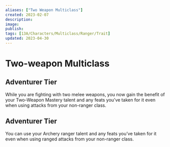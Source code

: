 ```yaml
---
aliases: ["Two Weapon Multiclass"]
created: 2023-02-07
description: 
image: 
publish: 
tags: [13A/Characters/Multiclass/Ranger/Trait]
updated: 2023-04-30
---
```

# Two-weapon Multiclass

## Adventurer Tier

While you are fighting with two melee weapons, you now gain the benefit of your Two-Weapon Mastery talent and any feats you’ve taken for it even when using attacks from your non-ranger class.

## Adventurer Tier

You can use your Archery ranger talent and any feats you’ve taken for it even when using ranged attacks from your non-ranger class.
